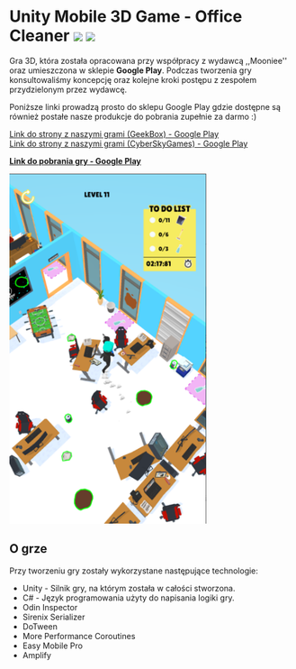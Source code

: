 # Unity Mobile 3D Game - Office Cleaner <img src= "https://i.ibb.co/qghcnp1/GK-logo-rounded.png" width = 64> <img src= "https://i.ibb.co/ySyLSq3/Cyber-Sky-Games-Without-Title.png" width = 64>

Gra 3D, która została opracowana przy współpracy z wydawcą ,,Mooniee'' oraz umieszczona w sklepie **Google Play**. Podczas tworzenia gry konsultowaliśmy koncepcję oraz kolejne kroki postępu z zespołem przydzielonym przez wydawcę. <br>

Poniższe linki prowadzą prosto do sklepu Google Play gdzie dostępne są również postałe nasze produkcje do pobrania zupełnie za darmo :)<br>

[Link do strony z naszymi grami (GeekBox) - Google Play](https://play.google.com/store/apps/dev?id=6893354586300001935) <br>
[Link do strony z naszymi grami (CyberSkyGames) - Google Play](https://play.google.com/store/apps/dev?id=6955278336175220384) <br>

[**Link do pobrania gry - Google Play**](https://play.google.com/store/apps/details?id=com.officeclean.destroy.funnygame&hl=pl)

<img src= "Creativities/oc_ss1.png" width = 350>

## O grze

Przy tworzeniu gry zostały wykorzystane następujące technologie:

- Unity - Silnik gry, na którym została w całości stworzona.
- C#    - Język programowania użyty do napisania logiki gry.
- Odin Inspector
- Sirenix Serializer
- DoTween
- More Performance Coroutines
- Easy Mobile Pro
- Amplify

